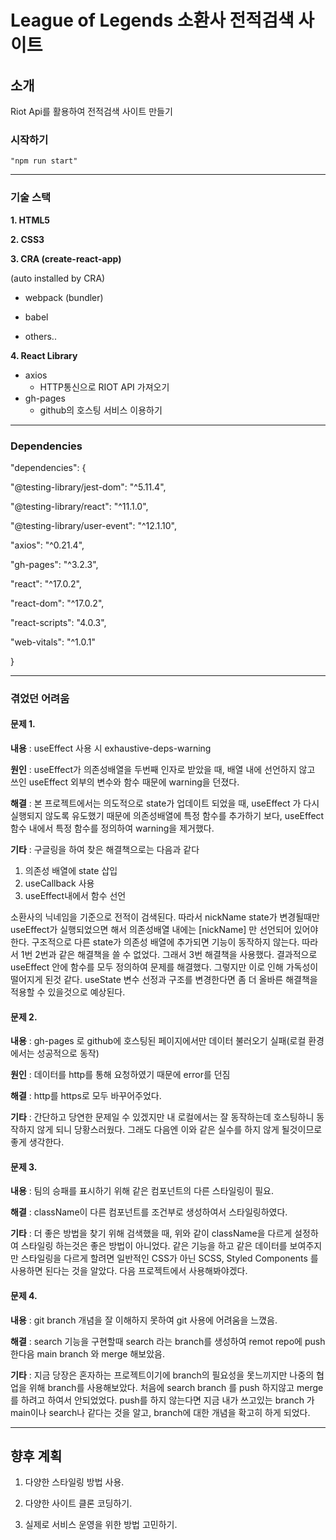 # League of Legends 소환사 전적검색 사이트

## 소개

Riot Api를 활용하여 전적검색 사이트 만들기

### 시작하기
```
"npm run start"
```
  
---

### 기술 스택

**1. HTML5**

**2. CSS3**

**3. CRA (create-react-app)**

(auto installed by CRA)
- webpack (bundler)
- babel

- others..

**4. React Library**
- axios
	- HTTP통신으로 RIOT API 가져오기
- gh-pages 
	- github의 호스팅 서비스 이용하기
  
---

### Dependencies
"dependencies": {

"@testing-library/jest-dom": "^5.11.4",

"@testing-library/react": "^11.1.0",

"@testing-library/user-event": "^12.1.10",

"axios": "^0.21.4",

"gh-pages": "^3.2.3",

"react": "^17.0.2",

"react-dom": "^17.0.2",

"react-scripts": "4.0.3",

"web-vitals": "^1.0.1"

}

---

### 겪었던 어려움

#### 문제 1.

**내용** : useEffect 사용 시 exhaustive-deps-warning

**원인** : useEffect가 의존성배열을 두번째 인자로 받았을 때, 배열 내에 선언하지 않고 쓰인 useEffect 외부의 변수와 함수 때문에 warning을 던졌다. 

**해결** : 본 프로젝트에서는 의도적으로 state가 업데이트 되었을 때, useEffect 가 다시 실행되지 않도록 유도했기 때문에 의존성배열에 특정 함수를 추가하기 보다, useEffect 함수 내에서 특정 함수를 정의하여 warning을 제거했다.

**기타** : 
구글링을 하여 찾은 해결책으로는 다음과 같다
1. 의존성 배열에 state 삽입
2. useCallback 사용
3. useEffect내에서 함수 선언

소환사의 닉네임을 기준으로 전적이 검색된다. 따라서 nickName state가 변경될때만 useEffect가 실행되었으면 해서 의존성배열 내에는 [nickName] 만 선언되어 있어야 한다. 구조적으로 다른 state가 의존성 배열에 추가되면 기능이 동작하지 않는다. 따라서 1번 2번과 같은 해결책을 쓸 수 없었다. 그래서 3번 해결책을 사용했다. 결과적으로 useEffect 안에 함수를 모두 정의하여 문제를 해결했다. 그렇지만 이로 인해 가독성이 떨어지게 된것 같다. useState 변수 선정과 구조를 변경한다면 좀 더 올바른 해결책을 적용할 수 있을것으로 예상된다.

#### 문제 2.

**내용** : gh-pages 로 github에 호스팅된 페이지에서만 데이터 불러오기 실패(로컬 환경에서는 성공적으로 동작)

**원인** : 데이터를 http를 통해 요청하였기 때문에 error를 던짐

**해결** : http를 https로 모두 바꾸어주었다.

**기타** : 간단하고 당연한 문제일 수 있겠지만 내 로컬에서는 잘 동작하는데 호스팅하니 동작하지 않게 되니 당황스러웠다. 그래도 다음엔 이와 같은 실수를 하지 않게 될것이므로 좋게 생각한다.


#### 문제 3.

**내용** : 팀의 승패를 표시하기 위해 같은 컴포넌트의 다른 스타일링이 필요.

**해결** : className이 다른 컴포넌트를 조건부로 생성하여서 스타일링하였다. 

**기타** : 더 좋은 방법을 찾기 위해 검색했을 때, 위와 같이 className을 다르게 설정하여 스타일링 하는것은 좋은 방법이 아니었다. 같은 기능을 하고 같은 데이터를 보여주지만 스타일링을 다르게 할려면 일반적인 CSS가 아닌 SCSS, Styled Components 를 사용하면 된다는 것을 알았다. 다음 프로젝트에서 사용해봐야겠다.

#### 문제 4.

**내용** : git branch 개념을 잘 이해하지 못하여 git 사용에 어려움을 느꼈음.

**해결** : search 기능을 구현할때 search 라는 branch를 생성하여 remot repo에 push 한다음 main branch 와 merge 해보았음.

**기타** : 지금 당장은 혼자하는 프로젝트이기에 branch의 필요성을 못느끼지만 나중의 협업을 위해 branch를 사용해보았다. 처음에 search branch 를 push 하지않고 merge를 하려고 하여서 안되었었다. push를 하지 않는다면 지금 내가 쓰고있는 branch 가 main이나 search나 같다는 것을 알고, branch에 대한 개념을 확고히 하게 되었다.

---

## 향후 계획

1.  다양한 스타일링 방법 사용.

2. 다양한 사이트 클론 코딩하기.

3. 실제로 서비스 운영을 위한 방법 고민하기.

